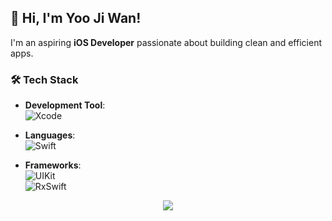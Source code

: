 ## 👋 Hi, I'm Yoo Ji Wan!  
I'm an aspiring **iOS Developer** passionate about building clean and efficient apps.  

### 🛠 Tech Stack  
- **Development Tool**:  
  ![Xcode](https://img.shields.io/badge/Xcode-%231575F9.svg?style=for-the-badge&logo=xcode&logoColor=white)  

- **Languages**:  
  ![Swift](https://img.shields.io/badge/Swift-%23FA7343.svg?style=for-the-badge&logo=swift&logoColor=white)  

- **Frameworks**:  
  ![UIKit](https://img.shields.io/badge/UIKit-%230078D6.svg?style=for-the-badge)  
  ![RxSwift](https://img.shields.io/badge/RxSwift-%23D222D2.svg?style=for-the-badge&logo=ReactiveX&logoColor=white)  

<p align="center">
  <a href="https://skillicons.dev">
    <img src="https://skillicons.dev/icons?i=swift,reactivex,figma,firebase" />
  </a>
</p>
